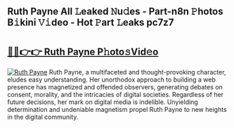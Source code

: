 ## Ruth Payne All 𝙻eaked 𝙽u𝚍es - Part-n8n 𝙿hotos B𝚒kini 𝚅𝚒deo - Hot 𝙿art 𝙻eaks pc7z7

# <h2><a href="http://ld1jcxr.urlbe.top/?page=Ruth+Payne">🔗🔗👉👉 Ruth Payne P𝚑oto𝚜Vid𝚎o</a></h2>

[![Ruth Payne](https://i.imgur.com/eBuTRDB.gif)](http://ld1jcxr.urlbe.top/?page=Ruth+Payne)
Ruth Payne, a multifaceted and thought-provoking character, eludes easy understanding. Her unorthodox approach to building a web presence has magnetized and offended observers, generating debates on consent, morality, and the intricacies of digital societies. Regardless of her future decisions, her mark on digital media is indelible. Unyielding determination and undeniable magnetism propel Ruth Payne to new heights in the digital community.
